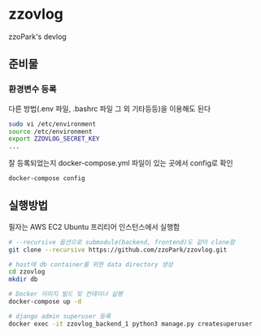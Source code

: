 # zzovlog
zzoPark's devlog
## 준비물
### 환경변수 등록
다른 방법(.env 파일, .bashrc 파일 그 외 기타등등)을 이용해도 된다
```bash
sudo vi /etc/environment
source /etc/environment
export ZZOVLOG_SECRET_KEY
...
```
잘 등록되었는지 docker-compose.yml 파일이 있는 곳에서 config로 확인
```bash
docker-compose config
```
## 실행방법
필자는 AWS EC2 Ubuntu 프리티어 인스턴스에서 실행함
```bash
# --recursive 옵션으로 submodule(backend, frontend)도 같이 clone함
git clone --recursive https://github.com/zzoPark/zzovlog.git

# host에 db container를 위한 data directory 생성
cd zzovlog
mkdir db

# Docker 이미지 빌드 및 컨테이너 실행
docker-compose up -d

# django admin superuser 등록
docker exec -it zzovlog_backend_1 python3 manage.py createsuperuser
```
